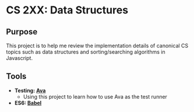 # CS 2XX: Data Structures

## Purpose
This project is to help me review the implementation details of canonical CS topics such as data structures and sorting/searching algorithms in Javascript.

## Tools
- **Testing: [Ava](https://github.com/avajs/ava)**
  - Using this project to learn how to use Ava as the test runner
- **ES6: [Babel](https://babeljs.io/)**
